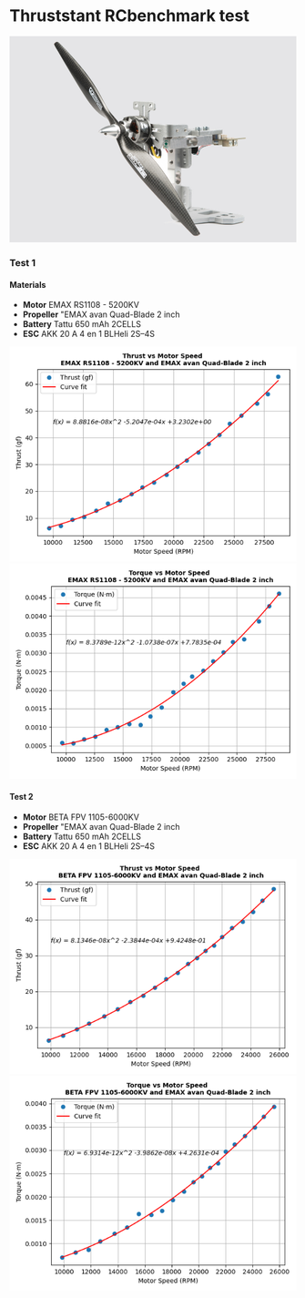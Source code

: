 # Thruststant RCbenchmark test

![RCbenchmark](media/1580_RCbenchmark.jpg)

### Test 1
#### Materials

* **Motor** EMAX RS1108 - 5200KV 
* **Propeller** "EMAX avan Quad-Blade 2 inch
* **Battery** Tattu 650 mAh 2CELLS
* **ESC** AKK 20 A 4 en 1 BLHeli 2S–4S

![](figures/Thrust_EMAXRS1108_EMAXavan2inch.png) ![](figures/Torque_EMAXRS1108_EMAXavan2inch.png)


#### Test 2

* **Motor** BETA FPV 1105-6000KV
* **Propeller** "EMAX avan Quad-Blade 2 inch
* **Battery** Tattu 650 mAh 2CELLS
* **ESC** AKK 20 A 4 en 1 BLHeli 2S–4S

![](figures/Thrust_BETAFPV1105_EMAXavan2inch.png) ![](figures/Torque_BETAFPV1105_EMAXavan2inch.png)


